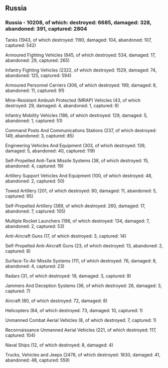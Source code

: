 
 
 ## Russia
 
 ### Russia - 10208, of which: destroyed: 6685, damaged: 328, abandoned: 391, captured: 2804

 

 

 Tanks (1943, of which destroyed: 1190, damaged: 104, abandoned: 107, captured: 542)

 Armoured Fighting Vehicles (845, of which destroyed: 534, damaged: 17, abandoned: 29, captured: 265)

 Infantry Fighting Vehicles (2322, of which destroyed: 1529, damaged: 74, abandoned: 125, captured: 594)

 Armoured Personnel Carriers (306, of which destroyed: 199, damaged: 8, abandoned: 11, captured: 91)

 Mine-Resistant Ambush Protected (MRAP) Vehicles (43, of which destroyed: 29, damaged: 4, abandoned: 1, captured: 9)

 Infantry Mobility Vehicles (186, of which destroyed: 129, damaged: 5, abandoned: 1, captured: 51)

 Command Posts And Communications Stations (237, of which destroyed: 149, abandoned: 3, captured: 85)

 Engineering Vehicles And Equipment (303, of which destroyed: 139, damaged: 5, abandoned: 40, captured: 119)

 Self-Propelled Anti-Tank Missile Systems (38, of which destroyed: 15, abandoned: 4, captured: 19)

 Artillery Support Vehicles And Equipment (100, of which destroyed: 48, abandoned: 2, captured: 50)

 Towed Artillery (201, of which destroyed: 90, damaged: 11, abandoned: 5, captured: 95)

 Self-Propelled Artillery (389, of which destroyed: 260, damaged: 17, abandoned: 7, captured: 105)

 Multiple Rocket Launchers (196, of which destroyed: 134, damaged: 7, abandoned: 2, captured: 53)

 Anti-Aircraft Guns (17, of which destroyed: 3, captured: 14)

 Self-Propelled Anti-Aircraft Guns (23, of which destroyed: 13, abandoned: 2, captured: 8)

 Surface-To-Air Missile Systems (111, of which destroyed: 76, damaged: 8, abandoned: 4, captured: 23)

 Radars (31, of which destroyed: 19, damaged: 3, captured: 9)

 Jammers And Deception Systems (36, of which destroyed: 26, damaged: 3, captured: 7)

 Aircraft (80, of which destroyed: 72, damaged: 8)

 Helicopters (84, of which destroyed: 73, damaged: 10, captured: 1)

 Unmanned Combat Aerial Vehicles (8, of which destroyed: 7, captured: 1)

 Reconnaissance Unmanned Aerial Vehicles (221, of which destroyed: 117, captured: 104)

 Naval Ships (12, of which destroyed: 8, damaged: 4)

 Trucks, Vehicles and Jeeps (2478, of which destroyed: 1830, damaged: 41, abandoned: 48, captured: 559)

